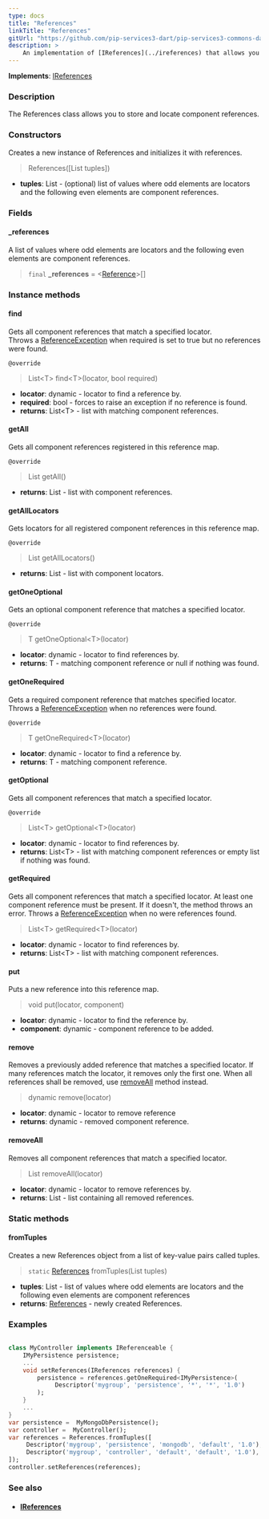 ```yaml
---
type: docs
title: "References"
linkTitle: "References"
gitUrl: "https://github.com/pip-services3-dart/pip-services3-commons-dart"
description: >
    An implementation of [IReferences](../ireferences) that allows you to store and locate component references.
---
```


**Implements**: [IReferences](../ireferences)

### Description

The References class allows you to store and locate component references.

### Constructors
Creates a new instance of References and initializes it with references.

> References([List tuples])

- **tuples**: List - (optional) list of values where odd elements are locators and the following even elements are component references.

### Fields
<span class="hide-title-link">

#### _references
A list of values where odd elements are locators and the following even elements are component references.
> `final` **_references** = <[Reference](../reference)>[]

</span>

### Instance methods

#### find
Gets all component references that match a specified locator.  
Throws a [ReferenceException](../reference_exception) when required is set to true but no references were found.

`@override`
> List\<T\> find\<T\>(locator, bool required)

- **locator**: dynamic - locator to find a reference by.
- **required**: bool - forces to raise an exception if no reference is found.
- **returns**: List\<T\> - list with matching component references.

#### getAll
Gets all component references registered in this reference map.

`@override`
> List getAll()

- **returns**: List - list with component references.

#### getAllLocators
Gets locators for all registered component references in this reference map.

`@override`
> List getAllLocators()

- **returns**: List - list with component locators.

#### getOneOptional
Gets an optional component reference that matches a specified locator.

`@override`
> T getOneOptional\<T\>(locator)

- **locator**: dynamic - locator to find references by.
- **returns**: T - matching component reference or null if nothing was found.

#### getOneRequired
Gets a required component reference that matches specified locator.  
Throws a [ReferenceException](../reference_exception) when no references were found.

`@override`
> T getOneRequired\<T\>(locator)

- **locator**: dynamic - locator to find a reference by.	 
- **returns**: T - matching component reference.

#### getOptional
Gets all component references that match a specified locator.

`@override`
> List\<T\> getOptional\<T\>(locator)

- **locator**: dynamic - locator to find references by.	 
- **returns**: List\<T\> - list with matching component references or empty list if nothing was found.

#### getRequired
Gets all component references that match a specified locator.
At least one component reference must be present.
If it doesn't, the method throws an error.
Throws a [ReferenceException](../reference_exception) when no were references found.

> List\<T\> getRequired\<T\>(locator)

- **locator**: dynamic - locator to find references by.
- **returns**: List\<T\> - list with matching component references.

#### put
Puts a new reference into this reference map.

> void put(locator, component)

- **locator**: dynamic - locator to find the reference by.
- **component**: dynamic - component reference to be added.


#### remove
Removes a previously added reference that matches a specified locator.
If many references match the locator, it removes only the first one.
When all references shall be removed, use [removeAll](#removeall) method instead.

> dynamic remove(locator)

- **locator**: dynamic - locator to remove reference
- **returns**: dynamic - removed component reference.

#### removeAll
Removes all component references that match a specified locator. 

> List removeAll(locator)

- **locator**: dynamic - locator to remove references by.
- **returns**: List - list containing all removed references.

### Static methods

#### fromTuples
Creates a new References object from a list of key-value pairs called tuples.

> `static` [References](../references) fromTuples(List tuples)

- **tuples**: List - list of values where odd elements are locators and the following even elements are component references
- **returns**: [References](../references) - newly created References.

### Examples

```dart

class MyController implements IReferenceable {
    IMyPersistence persistence;
    ...
    void setReferences(IReferences references) {
        persistence = references.getOneRequired<IMyPersistence>(
             Descriptor('mygroup', 'persistence', '*', '*', '1.0')
        );
    }
    ...
}
var persistence =  MyMongoDbPersistence();
var controller =  MyController();
var references = References.fromTuples([
     Descriptor('mygroup', 'persistence', 'mongodb', 'default', '1.0'), persistence,
     Descriptor('mygroup', 'controller', 'default', 'default', '1.0'), controller
]);
controller.setReferences(references);

```

### See also
- #### [IReferences](../ireferences)
